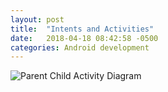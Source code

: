 ```yaml
---
layout: post
title:  "Intents and Activities"
date:   2018-04-18 08:42:58 -0500
categories: Android development
---
```


![Parent Child Activity Diagram]( "/assets/ParentChildActivityDiagram.jpeg" ) 



